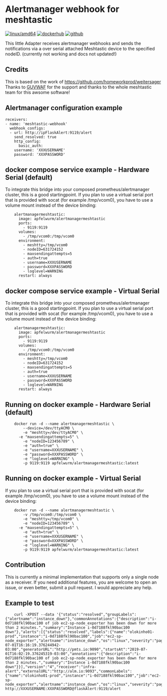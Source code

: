 # Alertmanager webhook for meshtastic

[![linux/amd64](https://github.com/Apfelwurm/alertmanagermeshtastic/actions/workflows/build-linux-image.yml/badge.svg)](https://github.com/Apfelwurm/alertmanagermeshtastic/actions/workflows/build-linux-image.yml)
[![dockerhub](https://img.shields.io/badge/dockerhub-images-important.svg?logo=Docker)](https://hub.docker.com/r/apfelwurm/alertmanagermeshtastic)
[![github](https://img.shields.io/badge/github-repository-important.svg?logo=Github)](https://github.com/Apfelwurm/alertmanagermeshtastic)


This little Adapter receives alertmanager webhooks and sends the notifications via a over serial attached Meshtastic device to the specified nodeID. (currently not working and docs not updated!)

## Credits
This is based on the work of https://github.com/homeworkprod/weitersager
Thanks to [GUVWAF](https://github.com/GUVWAF) for the support and thanks to the whole meshtastic team for this awsome software!

##  Alertmanager configuration example
	receivers:
	- name: 'meshtastic-webhook'
	  webhook_configs:
	  - url: http://ipFlaskAlert:9119/alert
	    send_resolved: true
	    http_config:
	      basic_auth:
		username: 'XXXUSERNAME'
		password: 'XXXPASSWORD'

##  docker compose service example - Hardware Serial (default)

To integrate this bridge into your composed prometheus/alertmanager cluster, this is a good startingpoint.
If you plan to use a virtual serial port that is provided with socat (for example /tmp/vcom0), you have to use a volume mount instead of the device binding:

```
    alertmanagermeshtastic:
      image: apfelwurm/alertmanagermeshtastic
      ports:
        - 9119:9119
      volumes:
        - /tmp/vcom0:/tmp/vcom0
      environment:
        - meshtty=/tmp/vcom0
        - nodeID=631724152
        - maxsendingattempts=5
        - auth=true
        - username=XXXUSERNAME
        - password=XXXPASSWORD
        - loglevel=WARNING
      restart: always
```

##  docker compose service example - Virtual Serial

To integrate this bridge into your composed prometheus/alertmanager cluster, this is a good startingpoint.
If you plan to use a virtual serial port that is provided with socat (for example /tmp/vcom0), you have to use a volume mount instead of the device binding:

```
    alertmanagermeshtastic:
      image: apfelwurm/alertmanagermeshtastic
      ports:
        - 9119:9119
      volumes:
        - /tmp/vcom0:/tmp/vcom0
      environment:
        - meshtty=/tmp/vcom0
        - nodeID=631724152
        - maxsendingattempts=5
        - auth=true
        - username=XXXUSERNAME
        - password=XXXPASSWORD
        - loglevel=WARNING
      restart: always
```


##  Running on docker example - Hardware Serial (default)

```
    docker run -d --name alertmanagermeshtastic \
		--device=/dev/ttyACM0 \
		-e "meshtty=/dev/ttyACM0" \
      -e "maxsendingattempts=5" \
    	-e "nodeID=123456789" \
    	-e "auth=true" \
    	-e "username=XXXUSERNAME" \
    	-e "password=XXXPASSWORD" \
    	-e "loglevel=WARNING" \
    	-p 9119:9119 apfelwurm/alertmanagermeshtastic:latest
```

##  Running on docker example - Virtual Serial

If you plan to use a virtual serial port that is provided with socat (for example /tmp/vcom0), you have to use a volume mount instead of the device binding:

```
    docker run -d --name alertmanagermeshtastic \
		-v /tmp/vcom0:/tmp/vcom0 \
		-e "meshtty=/tmp/vcom0" \
    	-e "nodeID=123456789" \
      -e "maxsendingattempts=5" \
    	-e "auth=true" \
    	-e "username=XXXUSERNAME" \
    	-e "password=XXXPASSWORD" \
    	-e "loglevel=WARNING" \
    	-p 9119:9119 apfelwurm/alertmanagermeshtastic:latest
```

## Contribution

This is currently a minimal implementation that supports only a single node as a receiver. If you need additional features, you are welcome to open an issue, or even better, submit a pull request. I would appreciate any help.


## Example to test
```
	curl -XPOST --data '{"status":"resolved","groupLabels":{"alertname":"instance_down"},"commonAnnotations":{"description":"i-0d7188fkl90bac100 of job ec2-sp-node_exporter has been down for more than 2 minutes.","summary":"Instance i-0d7188fkl90bac100 down"},"alerts":[{"status":"resolved","labels":{"name":"olokinho01-prod","instance":"i-0d7188fkl90bac100","job":"ec2-sp-node_exporter","alertname":"instance_down","os":"linux","severity":"page"},"endsAt":"2019-07-01T16:16:19.376244942-03:00","generatorURL":"http://pmts.io:9090","startsAt":"2019-07-01T16:02:19.376245319-03:00","annotations":{"description":"i-0d7188fkl90bac100 of job ec2-sp-node_exporter has been down for more than 2 minutes.","summary":"Instance i-0d7188fkl90bac100 down"}}],"version":"4","receiver":"infra-alert","externalURL":"http://alm.io:9093","commonLabels":{"name":"olokinho01-prod","instance":"i-0d7188fkl90bac100","job":"ec2-sp-node_exporter","alertname":"instance_down","os":"linux","severity":"page"}}' http://XXXUSERNAME:XXXPASSWORD@flaskAlert:9119/alert
```
